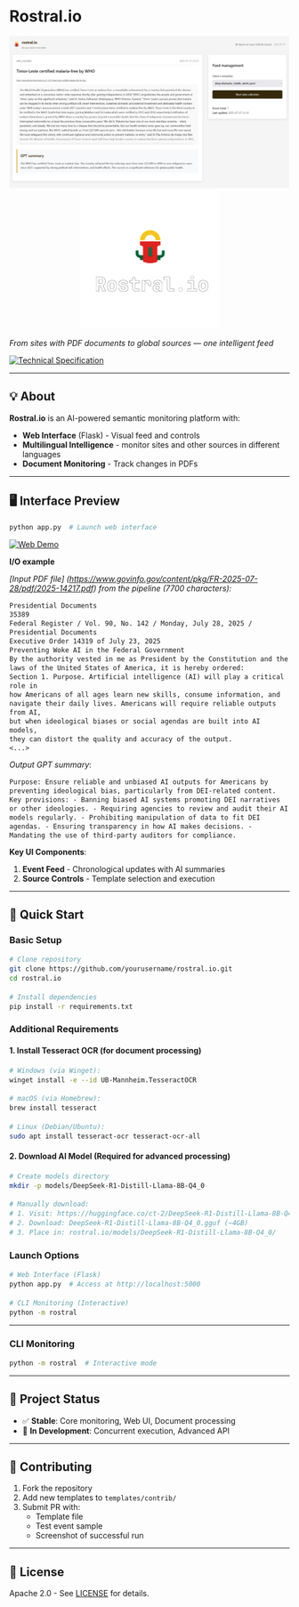 # Rostral.io

<p align="center">
  <img src="assets/screenshot-main.png" width="800" alt="Rostral Web Interface Screenshot">
  <br>
  <img src="assets/readme_logo_nobg.png" width="250" alt="Rostral Logo">
</p>

_From sites with PDF documents to global sources — one intelligent feed_

[![Technical Specification](https://img.shields.io/badge/SPEC-TECHNICAL_SPEC.md-blue?style=flat-square)](https://github.com/alfablend/rostral.io/blob/main/docs/TECHNICAL_SPEC.md)

---

## 💡 About

**Rostral.io** is an AI-powered semantic monitoring platform with:

- **Web Interface** (Flask) - Visual feed and controls
- **Multilingual Intelligence** - monitor sites and other sources in different languages
- **Document Monitoring** - Track changes in PDFs

---

## 🖥️ Interface Preview

```bash
python app.py  # Launch web interface
```

[![Web Demo](https://img.shields.io/badge/🌐_Web_Demo-Try_Now-%23D9AB35?style=for-the-badge&logo=google-chrome&logoColor=white)](https://rostral.io/preview.html)

**I/O example**

*[Input PDF file] (https://www.govinfo.gov/content/pkg/FR-2025-07-28/pdf/2025-14217.pdf) from the pipeline (7700 characters):*

```
Presidential Documents
35389 
Federal Register / Vol. 90, No. 142 / Monday, July 28, 2025 / Presidential Documents 
Executive Order 14319 of July 23, 2025 
Preventing Woke AI in the Federal Government 
By the authority vested in me as President by the Constitution and the 
laws of the United States of America, it is hereby ordered: 
Section 1. Purpose. Artificial intelligence (AI) will play a critical role in 
how Americans of all ages learn new skills, consume information, and 
navigate their daily lives. Americans will require reliable outputs from AI, 
but when ideological biases or social agendas are built into AI models, 
they can distort the quality and accuracy of the output. 
<...>
```

*Output GPT summary*:

```
Purpose: Ensure reliable and unbiased AI outputs for Americans by preventing ideological bias, particularly from DEI-related content. Key provisions: - Banning biased AI systems promoting DEI narratives or other ideologies. - Requiring agencies to review and audit their AI models regularly. - Prohibiting manipulation of data to fit DEI agendas. - Ensuring transparency in how AI makes decisions. - Mandating the use of third-party auditors for compliance. 
```


**Key UI Components**:
1. **Event Feed** - Chronological updates with AI summaries
2. **Source Controls** - Template selection and execution

---

## 🚀 Quick Start

### Basic Setup
```bash
# Clone repository
git clone https://github.com/yourusername/rostral.io.git
cd rostral.io

# Install dependencies
pip install -r requirements.txt
```

### Additional Requirements

#### 1. Install Tesseract OCR (for document processing)
```bash
# Windows (via Winget):
winget install -e --id UB-Mannheim.TesseractOCR

# macOS (via Homebrew):
brew install tesseract

# Linux (Debian/Ubuntu):
sudo apt install tesseract-ocr tesseract-ocr-all
```

#### 2. Download AI Model (Required for advanced processing)
```bash
# Create models directory
mkdir -p models/DeepSeek-R1-Distill-Llama-8B-Q4_0

# Manually download:
# 1. Visit: https://huggingface.co/ct-2/DeepSeek-R1-Distill-Llama-8B-Q4_0-GGUF
# 2. Download: DeepSeek-R1-Distill-Llama-8B-Q4_0.gguf (~4GB)
# 3. Place in: rostral.io/models/DeepSeek-R1-Distill-Llama-8B-Q4_0/
```

### Launch Options
```bash
# Web Interface (Flask)
python app.py  # Access at http://localhost:5000

# CLI Monitoring (Interactive)
python -m rostral
```
---

### CLI Monitoring
```bash
python -m rostral  # Interactive mode
```

---

## 📍 Project Status

- ✅ **Stable**: Core monitoring, Web UI, Document processing
- 🚧 **In Development**: Concurrent execution, Advanced API


---

## 🤝 Contributing

1. Fork the repository
2. Add new templates to `templates/contrib/`
3. Submit PR with:
   - Template file
   - Test event sample
   - Screenshot of successful run

---

## 📄 License

Apache 2.0 - See [LICENSE](LICENSE) for details.
